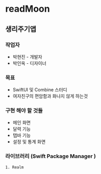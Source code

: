 # readMoon
## 생리주기앱

### 작업자
* 박현진 - 개발자
* 박인옥 - 디자이너

### 목표
* SwiftUI 및 Combine 스터디
* 여자친구의 편암함과 화나지 않게 하는것

### 구현 해야 할 것들
* 메인 화면
* 달력 기능
* 탭바 기능
* 설정 및 통계 화면


### 라이브러리 (Swift Package Manager )
    1. Realm
